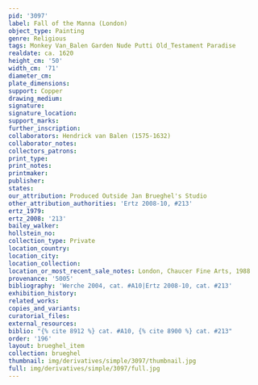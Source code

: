 ```yaml
---
pid: '3097'
label: Fall of the Manna (London)
object_type: Painting
genre: Religious
tags: Monkey Van_Balen Garden Nude Putti Old_Testament Paradise
realdate: ca. 1620
height_cm: '50'
width_cm: '71'
diameter_cm: 
plate_dimensions: 
support: Copper
drawing_medium: 
signature: 
signature_location: 
support_marks: 
further_inscription: 
collaborators: Hendrick van Balen (1575-1632)
collaborator_notes: 
collectors_patrons: 
print_type: 
print_notes: 
printmaker: 
publisher: 
states: 
our_attribution: Produced Outside Jan Brueghel's Studio
other_attribution_authorities: 'Ertz 2008-10, #213'
ertz_1979: 
ertz_2008: '213'
bailey_walker: 
hollstein_no: 
collection_type: Private
location_country: 
location_city: 
location_collection: 
location_or_most_recent_sale_notes: London, Chaucer Fine Arts, 1988
provenance: '5005'
bibliography: 'Werche 2004, cat. #A10|Ertz 2008-10, cat. #213'
exhibition_history: 
related_works: 
copies_and_variants: 
curatorial_files: 
external_resources: 
biblio: "{% cite 8912 %} cat. #A10, {% cite 8900 %} cat. #213"
order: '196'
layout: brueghel_item
collection: brueghel
thumbnail: img/derivatives/simple/3097/thumbnail.jpg
full: img/derivatives/simple/3097/full.jpg
---
```

